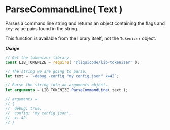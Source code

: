# ParseCommandLine( Text )

Parses a command line string and returns an object containing the flags and key-value pairs found in the string.

This function is available from the library itself, not the `Tokenizer` object.


**_Usage_**

```javascript
// Get the tokenizer library.
const LIB_TOKENIZE = require( '@liquicode/lib-tokenizer' );

// The string we are going to parse.
let text = `-debug -config "my config.json" x=42`;

// Parse the string into an arguments object.
let arguments = LIB_TOKENIZE.ParseCommandLine( text );

// arguments =
// {
// 	debug: true,
// 	config: 'my config.json',
// 	x: 42
// }
```
